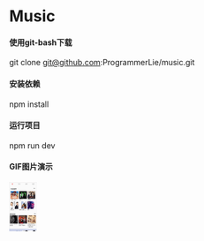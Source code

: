 # Music

#### 使用git-bash下载
git clone git@github.com:ProgrammerLie/music.git

#### 安装依赖
npm install

#### 运行项目
npm run dev

#### GIF图片演示
<div>
    <img src="https://github.com/ProgrammerLie/zaxiang/blob/master/image/vue01-03.gif" style="width:50px"></img>
</div>
